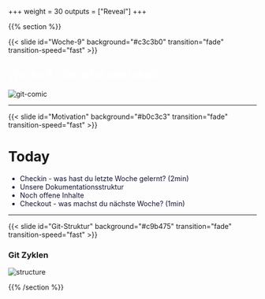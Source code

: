 +++
weight = 30
outputs = ["Reveal"]
+++

{{% section %}}

{{< slide id="Woche-9" background="#c3c3b0" transition="fade" transition-speed="fast" >}}

<h2 style="color: #fff ;">Woche 9 - Struktur und Inhalt</h2>

![git-comic](./gitt-crazy.png)

---

{{< slide id="Motivation" background="#b0c3c3" transition="fade" transition-speed="fast" >}}

# Today

<ul>
<li style ="color: #121234;">Checkin - was hast du letzte Woche gelernt? (2min)</li>
<li style ="color: #121234;">Unsere Dokumentationsstruktur</li>
<li style ="color: #121234;">Noch offene Inhalte</li>
<li style ="color: #121234;">Checkout - was machst du nächste Woche? (1min)</li>
</ul>

---

{{< slide id="Git-Struktur" background="#c9b475" transition="fade" transition-speed="fast" >}}

### Git Zyklen

![structure](./structure.png)


{{% /section %}}
